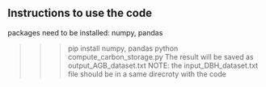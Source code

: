 ## Instructions to use the code
packages need to be installed: numpy, pandas
>>> pip install numpy, pandas
>>> python compute_carbon_storage.py
The result will be saved as output_AGB_dataset.txt
NOTE: the input_DBH_dataset.txt file should be in a same direcroty with the code

